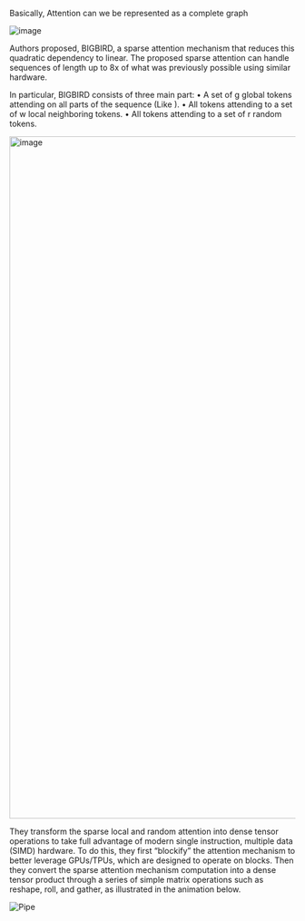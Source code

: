 Basically, Attention can we be represented as a complete graph

![image](https://user-images.githubusercontent.com/48170101/180954579-0a7b319b-1938-46d8-9bf4-7a0220cc4dc3.png)

Authors proposed, BIGBIRD, a sparse attention mechanism that reduces this quadratic dependency to linear. The proposed sparse attention can handle sequences
of length up to 8x of what was previously possible using similar hardware.

In particular, BIGBIRD consists of three main part:
• A set of g global tokens attending on all parts of the sequence (Like <CLS>).
• All tokens attending to a set of w local neighboring tokens.
• All tokens attending to a set of r random tokens.

<img width="1203" alt="image" src="https://user-images.githubusercontent.com/48170101/180950754-27c5a2b1-0946-4638-b201-dfc5cd1f2072.png">

  
They transform the sparse local and random attention into dense tensor operations to take full advantage of modern single instruction, multiple data (SIMD) hardware.
To do this, they first “blockify” the attention mechanism to better leverage GPUs/TPUs, which are designed to operate on blocks. Then they convert the sparse attention mechanism computation into a dense tensor product through a series of simple matrix operations such as reshape, roll, and gather, as illustrated in the animation below.

![Pipe](https://github.com/SanzharMrz/NLP-papers/blob/main/meta/image3.gif)
